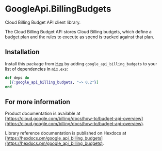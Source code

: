 # GoogleApi.BillingBudgets

Cloud Billing Budget API client library.

The Cloud Billing Budget API stores Cloud Billing budgets, which define a budget plan and the rules to execute as spend is tracked against that plan.

## Installation

Install this package from [Hex](https://hex.pm) by adding
`google_api_billing_budgets` to your list of dependencies in `mix.exs`:

```elixir
def deps do
  [{:google_api_billing_budgets, "~> 0.2"}]
end
```

## For more information

Product documentation is available at [https://cloud.google.com/billing/docs/how-to/budget-api-overview](https://cloud.google.com/billing/docs/how-to/budget-api-overview).

Library reference documentation is published on Hexdocs at
[https://hexdocs.pm/google_api_billing_budgets](https://hexdocs.pm/google_api_billing_budgets).
